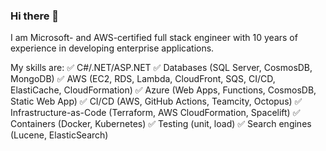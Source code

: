 ### Hi there 👋

<!--
**ihor-shndr/ihor-shndr** is a ✨ _special_ ✨ repository because its `README.md` (this file) appears on your GitHub profile.

Here are some ideas to get you started:

- 🔭 I’m currently working on ...
- 🌱 I’m currently learning ...
- 👯 I’m looking to collaborate on ...
- 🤔 I’m looking for help with ...
- 💬 Ask me about ...
- 📫 How to reach me: ...
- 😄 Pronouns: ...
- ⚡ Fun fact: ...
-->

I am Microsoft- and AWS-certified full stack engineer with 10 years of experience in developing enterprise applications. 

My skills are:
✅ C#/.NET/ASP.NET
✅ Databases (SQL Server, CosmosDB, MongoDB)
✅ AWS (EC2, RDS, Lambda, CloudFront, SQS, CI/CD, ElastiCache, CloudFormation)
✅ Azure (Web Apps, Functions, CosmosDB, Static Web App)
✅ CI/CD (AWS, GitHub Actions, Teamcity, Octopus)
✅ Infrastructure-as-Code (Terraform, AWS CloudFormation, Spacelift)
✅ Containers (Docker, Kubernetes)
✅ Testing (unit, load)
✅ Search engines (Lucene, ElasticSearch)

